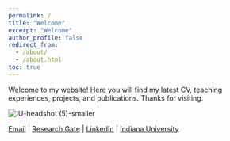 ```yaml
---
permalink: /
title: "Welcome"
excerpt: "Welcome"
author_profile: false
redirect_from: 
  - /about/
  - /about.html
toc: true
---
```


Welcome to my website! Here you will find my latest CV, teaching experiences, projects, and publications. Thanks for visiting. 

![IU-headshot (5)-smaller](https://github.com/caroalyse/caroalyse.github.io/assets/120326574/dc356f93-d3be-4188-95f4-214f8a8cb961)


[Email](mailto:caramode@iu.edu) | [Research Gate](https://www.researchgate.net/profile/Caroline-Amodeo-Williams) | [LinkedIn](https://www.linkedin.com/in/carolineamodeo/) | [Indiana University](https://spanport.indiana.edu/about/graduate-students/amodeo-williams-caroline.html)
